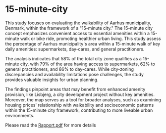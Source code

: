 # 15-minute-city
This study focuses on evaluating the walkability of Aarhus municipality, Denmark, within the framework of a "15-minute city." The 15-minute city concept emphasizes convenient access to essential amenities within a 15-minute walk or bike ride, promoting healthier urban living. This study assess the percentage of Aarhus municipality's area within a 15-minute walk of key daily amenities: supermarkets, day-cares, and general practitioners.

The analysis indicates that 58% of the total city zone qualifies as a 15-minute city, with 79% of the area having access to supermarkets, 62% to general practitioners, and 86% to day-cares. While city-zoning discrepancies and availability limitations pose challenges, the study provides valuable insights for urban planning.

The findings pinpoint areas that may benefit from enhanced amenity provision, like Lisbjerg, a city development project without key amenities. Moreover, the map serves as a tool for broader analyses, such as examining housing prices' relationship with walkability and socioeconomic patterns within the 15-minute city framework, contributing to more liveable urban environments.

Please read the [Rapport.pdf](https://github.com/AddiH/15-minute-city/blob/main/Rapport.pdf) for more details
